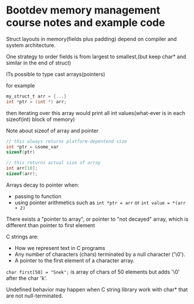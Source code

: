 # Bootdev memory management course notes and example code

Struct layouts in memory(fields plus padding) depend on compiler and system architecture.

One strategy to order fields is from largest to smallest,(but keep char* and similar in the end of struct)

ITs possible to type cast arrays(pointers)

for example

```c
my_struct_t arr = {...}
int *ptr = (int *) arr;
```

then iterating over this array would print all int values(what-ever is in each sizeof(int) block of memory)

Note about sizeof of array and pointer
```c
// this always returns platform-depentend size
int *ptr = &some_var
sizeof(ptr)

// this returns actual size of array
int arr[10];
sizeof(arr);
```

Arrays decay to pointer when:

* passing to function
* using pointer arithmetics such as `int *ptr = arr` or `int value = *(arr + 2)`

There exists a "pointer to array", or pointer to "not decayed" array, which is different than pointer to first element

C strings are:

* How we represent text in C programs
* Any number of characters (chars) terminated by a null character ('\0').
* A pointer to the first element of a character array.

`char first[50] = "Snek";` is array of chars of 50 elements but adds '\0' after the char 'k'.

Undefined behavior may happen when C string library work with char* that are not null-terminated.
